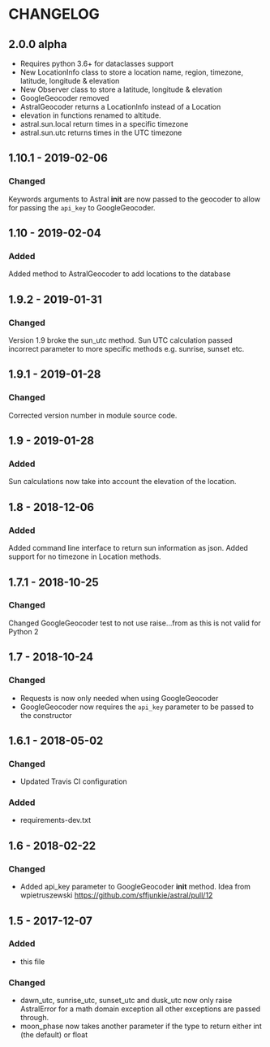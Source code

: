 # CHANGELOG

## 2.0.0 alpha

* Requires python 3.6+ for dataclasses support
* New LocationInfo class to store a location name, region, timezone, latitude, longitude & elevation
* New Observer class to store a latitude, longitude & elevation
* GoogleGeocoder removed
* AstralGeocoder returns a LocationInfo instead of a Location
* elevation in functions renamed to altitude.
* astral.sun.local return times in a specific timezone
* astral.sun.utc returns times in the UTC timezone

## 1.10.1 - 2019-02-06

### Changed

Keywords arguments to Astral __init__ are now passed to the geocoder to allow for passing
the `api_key` to GoogleGeocoder.

## 1.10 - 2019-02-04

### Added

Added method to AstralGeocoder to add locations to the database

## 1.9.2 - 2019-01-31

### Changed

Version 1.9 broke the sun_utc method. Sun UTC calculation passed incorrect
parameter to more specific methods e.g. sunrise, sunset etc.

## 1.9.1 - 2019-01-28

### Changed

Corrected version number in module source code.

## 1.9 - 2019-01-28

### Added

Sun calculations now take into account the elevation of the location.

## 1.8 - 2018-12-06

### Added

Added command line interface to return sun information as json.
Added support for no timezone in Location methods.

## 1.7.1 - 2018-10-25

### Changed

Changed GoogleGeocoder test to not use raise...from as this is not valid for Python 2

## 1.7 - 2018-10-24

### Changed

- Requests is now only needed when using GoogleGeocoder
- GoogleGeocoder now requires the `api_key` parameter to be passed to the constructor

## 1.6.1 - 2018-05-02

### Changed

- Updated Travis CI configuration

### Added

- requirements-dev.txt

## 1.6 - 2018-02-22

### Changed

- Added api_key parameter to GoogleGeocoder __init__ method. Idea from
  wpietruszewski https://github.com/sffjunkie/astral/pull/12

## 1.5 - 2017-12-07

### Added

- this file

### Changed

- dawn_utc, sunrise_utc, sunset_utc and dusk_utc now only raise AstralError for a math domain
  exception all other exceptions are passed through.
- moon_phase now takes another parameter if the type to return either int (the default) or float
